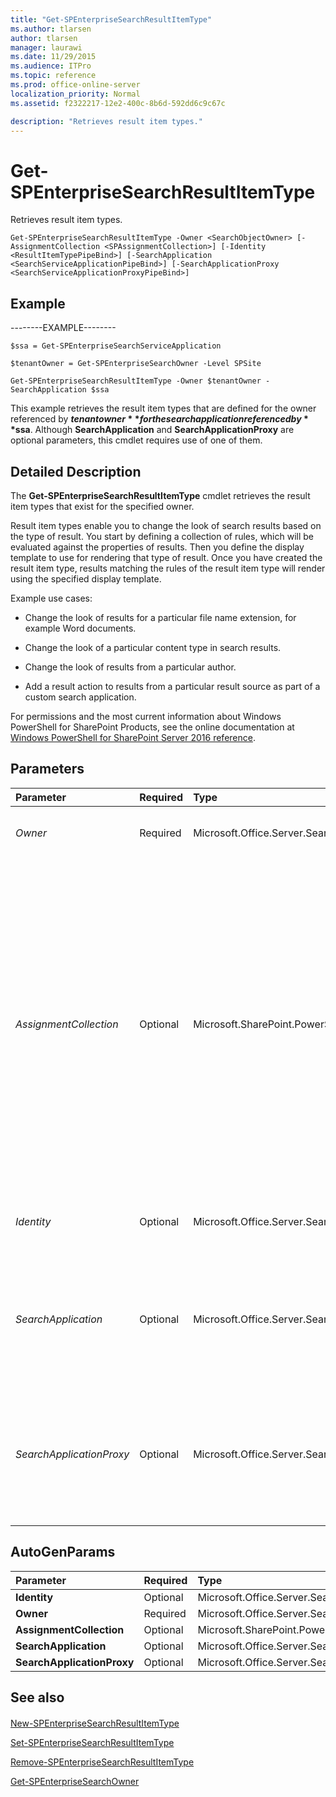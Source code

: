 ```yaml
---
title: "Get-SPEnterpriseSearchResultItemType"
ms.author: tlarsen
author: tlarsen
manager: laurawi
ms.date: 11/29/2015
ms.audience: ITPro
ms.topic: reference
ms.prod: office-online-server
localization_priority: Normal
ms.assetid: f2322217-12e2-400c-8b6d-592dd6c9c67c

description: "Retrieves result item types."
---
```


# Get-SPEnterpriseSearchResultItemType

Retrieves result item types.
  
```
Get-SPEnterpriseSearchResultItemType -Owner <SearchObjectOwner> [-AssignmentCollection <SPAssignmentCollection>] [-Identity <ResultItemTypePipeBind>] [-SearchApplication <SearchServiceApplicationPipeBind>] [-SearchApplicationProxy <SearchServiceApplicationProxyPipeBind>]

```

## Example

--------EXAMPLE--------
  
```
$ssa = Get-SPEnterpriseSearchServiceApplication
```

```
$tenantOwner = Get-SPEnterpriseSearchOwner -Level SPSite
```

```
Get-SPEnterpriseSearchResultItemType -Owner $tenantOwner -SearchApplication $ssa
```

This example retrieves the result item types that are defined for the owner referenced by **$tenantowner** for the search application referenced by **$ssa**. Although **SearchApplication** and **SearchApplicationProxy** are optional parameters, this cmdlet requires use of one of them. 
  
## Detailed Description

The **Get-SPEnterpriseSearchResultItemType** cmdlet retrieves the result item types that exist for the specified owner. 
  
Result item types enable you to change the look of search results based on the type of result. You start by defining a collection of rules, which will be evaluated against the properties of results. Then you define the display template to use for rendering that type of result. Once you have created the result item type, results matching the rules of the result item type will render using the specified display template.
  
Example use cases:
  
- Change the look of results for a particular file name extension, for example Word documents.
  
- Change the look of a particular content type in search results.
  
- Change the look of results from a particular author.
  
- Add a result action to results from a particular result source as part of a custom search application.
  
For permissions and the most current information about Windows PowerShell for SharePoint Products, see the online documentation at [Windows PowerShell for SharePoint Server 2016 reference](https://go.microsoft.com/fwlink/p/?LinkId=671715). 
  
## Parameters

|**Parameter**|**Required**|**Type**|**Description**|
|:-----|:-----|:-----|:-----|
| _Owner_ <br/> |Required  <br/> |Microsoft.Office.Server.Search.Administration.SearchObjectOwner  <br/> |Specifies the search object owner that defines the scope at which the result item type is created.  <br/> |
| _AssignmentCollection_ <br/> |Optional  <br/> |Microsoft.SharePoint.PowerShell.SPAssignmentCollection  <br/> |Manages objects for the purpose of proper disposal. Use of objects, such as **SPWeb** or **SPSite**, can use large amounts of memory and use of these objects in Windows PowerShell scripts requires proper memory management. Using the **SPAssignment** object, you can assign objects to a variable and dispose of the objects after they are needed to free up memory. When **SPWeb**, **SPSite**, or **SPSiteAdministration** objects are used, the objects are automatically disposed of if an assignment collection or the **Global** parameter is not used.  <br/> > [!NOTE]> When the **Global** parameter is used, all objects are contained in the global store. If objects are not immediately used, or disposed of by using the **Stop-SPAssignment** command, an out-of-memory scenario can occur.           |
| _Identity_ <br/> |Optional  <br/> |Microsoft.Office.Server.Search.Cmdlet.ResultItemTypePipeBind  <br/> |Specifies the result item type to update. The type must be a valid GUID, in the form 12345678-90ab-cdef-1234-567890bcdefgh.  <br/> |
| _SearchApplication_ <br/> |Optional  <br/> |Microsoft.Office.Server.Search.Cmdlet.SearchServiceApplicationPipeBind  <br/> |Specifies the name of the search application. The type must be a valid GUID, in the form 12345678-90ab-cdef-1234-567890bcdefgh; a valid search application name (for example, SearchApp1); or an instance of a valid **SearchServiceApplication** object.  <br/> |
| _SearchApplicationProxy_ <br/> |Optional  <br/> |Microsoft.Office.Server.Search.Cmdlet.SearchServiceApplicationProxyPipeBind  <br/> |Specifies the proxy of the search application that contains the result item type. The type must be a valid GUID, in the form 12345678-90ab-cdef-1234-567890bcdefgh; a valid search application proxy name (for example, SearchAppProxy1); or an instance of a valid **SearchServiceApplicationProxy** object.  <br/> |
   
## AutoGenParams

|**Parameter**|**Required**|**Type**|**Description**|
|:-----|:-----|:-----|:-----|
|**Identity** <br/> |Optional  <br/> |Microsoft.Office.Server.Search.Cmdlet.ResultItemTypePipeBind  <br/> ||
|**Owner** <br/> |Required  <br/> |Microsoft.Office.Server.Search.Administration.SearchObjectOwner  <br/> ||
|**AssignmentCollection** <br/> |Optional  <br/> |Microsoft.SharePoint.PowerShell.SPAssignmentCollection  <br/> ||
|**SearchApplication** <br/> |Optional  <br/> |Microsoft.Office.Server.Search.Cmdlet.SearchServiceApplicationPipeBind  <br/> ||
|**SearchApplicationProxy** <br/> |Optional  <br/> |Microsoft.Office.Server.Search.Cmdlet.SearchServiceApplicationProxyPipeBind  <br/> ||
   
## See also

#### 

[New-SPEnterpriseSearchResultItemType](new-spenterprisesearchresultitemtype.md)
  
[Set-SPEnterpriseSearchResultItemType](set-spenterprisesearchresultitemtype.md)
  
[Remove-SPEnterpriseSearchResultItemType](remove-spenterprisesearchresultitemtype.md)
  
[Get-SPEnterpriseSearchOwner](get-spenterprisesearchowner.md)

